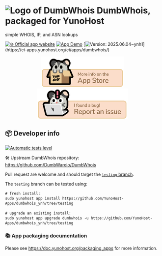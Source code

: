 <!--
N.B.: This README was automatically generated by <https://github.com/YunoHost/apps_tools/blob/main/readme_generator>
It shall NOT be edited by hand.
-->

<h1>
  <img src="https://raw.githubusercontent.com/YunoHost/apps/main/logos/dumbwhois.png" width="32px" alt="Logo of DumbWhois">
  DumbWhois, packaged for YunoHost
</h1>

simple WHOIS, IP, and ASN lookups

[![🌐 Official app website](https://img.shields.io/badge/Official_app_website-darkgreen?style=for-the-badge)](https://www.dumbware.io/)
[![App Demo](https://img.shields.io/badge/App_Demo-blue?style=for-the-badge)](https://dumbwhois.dumbware.io/)
[![Version: 2025.06.04~ynh1](https://img.shields.io/badge/Version-2025.06.04~ynh1-rgba(0,150,0,1)?style=for-the-badge)](https://ci-apps.yunohost.org/ci/apps/dumbwhois/)

<div align="center">
<a href="https://apps.yunohost.org/app/dumbwhois"><img height="100px" src="https://github.com/YunoHost/yunohost-artwork/raw/refs/heads/main/badges/neopossum-badges/badge_more_info_on_the_appstore.svg"/></a>
<a href="https://github.com/YunoHost-Apps/dumbwhois_ynh/issues"><img height="100px" src="https://github.com/YunoHost/yunohost-artwork/raw/refs/heads/main/badges/neopossum-badges/badge_report_an_issue.svg"/></a>
</div>

## 📦 Developer info

[![Automatic tests level](https://apps.yunohost.org/badge/cilevel/dumbwhois)](https://ci-apps.yunohost.org/ci/apps/dumbwhois/)

🛠️ Upstream DumbWhois repository: <https://github.com/DumbWareio/DumbWhois>

Pull request are welcome and should target the [`testing` branch](https://github.com/YunoHost-Apps/dumbwhois_ynh/tree/testing).

The `testing` branch can be tested using:
```
# fresh install:
sudo yunohost app install https://github.com/YunoHost-Apps/dumbwhois_ynh/tree/testing

# upgrade an existing install:
sudo yunohost app upgrade dumbwhois -u https://github.com/YunoHost-Apps/dumbwhois_ynh/tree/testing
```

### 📚 App packaging documentation

Please see <https://doc.yunohost.org/packaging_apps> for more information.